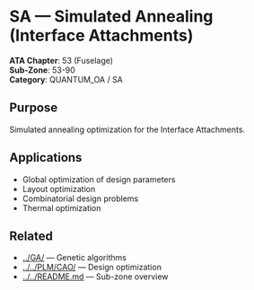 # SA — Simulated Annealing (Interface Attachments)

**ATA Chapter**: 53 (Fuselage)  
**Sub-Zone**: 53-90  
**Category**: QUANTUM_OA / SA

## Purpose

Simulated annealing optimization for the Interface Attachments.

## Applications

- Global optimization of design parameters
- Layout optimization
- Combinatorial design problems
- Thermal optimization

## Related

- [../GA/](../GA/) — Genetic algorithms
- [../../PLM/CAO/](../../PLM/CAO/) — Design optimization
- [../../README.md](../../README.md) — Sub-zone overview
